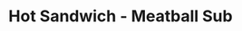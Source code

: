 ---
title: "Hot Sandwich - Meatball Sub"
price: "$13.00"
category: "Pizza-and-Pasta"
img: ""
desc: ""
---